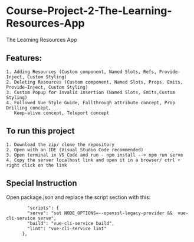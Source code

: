 # Course-Project-2-The-Learning-Resources-App
The Learning Resources App

<h2>Features: </h2>

    1. Adding Resources (Custom component, Named Slots, Refs, Provide-Inject, Custom Styling)
    2. Deleting Resources (Custom component, Named Slots, Props, Emits, Provide-Inject, Custom Styling)
    3. Custom Popup for Invalid insertion (Named Slots, Emits,Custom Styling)
    4. Followed Vue Style Guide, Fallthrough attribute concept, Prop Drilling concept, 
       Keep-alive concept, Teleport concept
   

<h2>To run this project</h2>

    1. Download the zip/ clone the repository
    2. Open with an IDE (Visual Studio Code recommended)
    3. Open terminal in VS Code and run - npm install --> npm run serve
    4. Copy the server localhost link and open it in a browser/ ctrl + right click on the link

<h2>Special Instruction</h2>
Open package.json and replace the script section with this:

            "scripts": {
            "serve": "set NODE_OPTIONS=--openssl-legacy-provider &&  vue-cli-service serve",
            "build": "vue-cli-service build",
            "lint": "vue-cli-service lint"
          },

